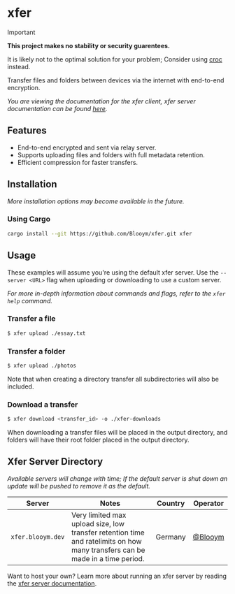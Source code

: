 # xfer

> [!IMPORTANT]  
> **This project makes no stability or security guarentees.**
>
> It is likely not to the optimal solution for your problem; Consider using [croc](https://github.com/schollz/croc/) instead.

Transfer files and folders between devices via the internet with end-to-end encryption.

*You are viewing the documentation for the xfer client, xfer server documentation can be found [here](./xfer-server/README.md).*

## Features

- End-to-end encrypted and sent via relay server.
- Supports uploading files and folders with full metadata retention.
- Efficient compression for faster transfers.

## Installation

*More installation options may become available in the future.*

### Using Cargo

```sh
cargo install --git https://github.com/Blooym/xfer.git xfer
```

## Usage

These examples will assume you're using the default xfer server. Use the `--server <URL>` flag when uploading or downloading to use a custom server.

*For more in-depth information about commands and flags, refer to the `xfer help` command.*

### Transfer a file

```sh
$ xfer upload ./essay.txt
```

### Transfer a folder

```sh
$ xfer upload ./photos
```

Note that when creating a directory transfer all subdirectories will also be included.

### Download a transfer

```sh
$ xfer download <transfer_id> -o ./xfer-downloads
```

When downloading a transfer files will be placed in the output directory, and folders will have their root folder placed in the output directory.

## Xfer Server Directory

*Available servers will change with time; If the default server is shut down an update will be pushed to remove it as the default.*

| Server            | Notes                                                                                                                  | Country | Operator                           |
| ----------------- | ---------------------------------------------------------------------------------------------------------------------------- | ------- | ------------------------------------ |
| `xfer.blooym.dev` | Very limited max upload size, low transfer retention time and ratelimits on how many transfers can be made in a time period. | Germany | [@Blooym](https://github.com/Blooym) |


Want to host your own? Learn more about running an xfer server by reading the [xfer server documentation](./xfer-server//README.md).
